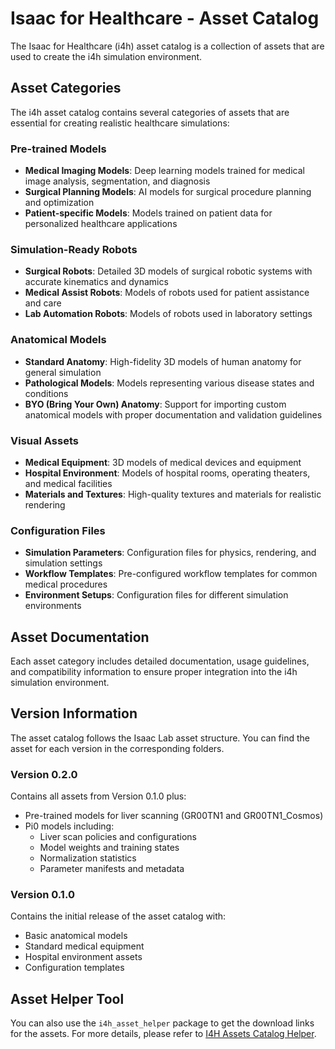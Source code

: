 # Isaac for Healthcare - Asset Catalog

The Isaac for Healthcare (i4h) asset catalog is a collection of assets that are used to create the i4h simulation environment.

## Asset Categories

The i4h asset catalog contains several categories of assets that are essential for creating realistic healthcare simulations:

### Pre-trained Models
- **Medical Imaging Models**: Deep learning models trained for medical image analysis, segmentation, and diagnosis
- **Surgical Planning Models**: AI models for surgical procedure planning and optimization
- **Patient-specific Models**: Models trained on patient data for personalized healthcare applications

### Simulation-Ready Robots
- **Surgical Robots**: Detailed 3D models of surgical robotic systems with accurate kinematics and dynamics
- **Medical Assist Robots**: Models of robots used for patient assistance and care
- **Lab Automation Robots**: Models of robots used in laboratory settings

### Anatomical Models
- **Standard Anatomy**: High-fidelity 3D models of human anatomy for general simulation
- **Pathological Models**: Models representing various disease states and conditions
- **BYO (Bring Your Own) Anatomy**: Support for importing custom anatomical models with proper documentation and validation guidelines

### Visual Assets
- **Medical Equipment**: 3D models of medical devices and equipment
- **Hospital Environment**: Models of hospital rooms, operating theaters, and medical facilities
- **Materials and Textures**: High-quality textures and materials for realistic rendering

### Configuration Files
- **Simulation Parameters**: Configuration files for physics, rendering, and simulation settings
- **Workflow Templates**: Pre-configured workflow templates for common medical procedures
- **Environment Setups**: Configuration files for different simulation environments

## Asset Documentation
Each asset category includes detailed documentation, usage guidelines, and compatibility information to ensure proper integration into the i4h simulation environment.

## Version Information
The asset catalog follows the Isaac Lab asset structure. You can find the asset for each version in the corresponding folders.

### Version 0.2.0
Contains all assets from Version 0.1.0 plus:
- Pre-trained models for liver scanning (GR00TN1 and GR00TN1_Cosmos)
- Pi0 models including:
  - Liver scan policies and configurations
  - Model weights and training states
  - Normalization statistics
  - Parameter manifests and metadata

### Version 0.1.0
Contains the initial release of the asset catalog with:
- Basic anatomical models
- Standard medical equipment
- Hospital environment assets
- Configuration templates

## Asset Helper Tool
You can also use the `i4h_asset_helper` package to get the download links for the assets. For more details, please refer to [I4H Assets Catalog Helper](./docs/catalog_helper.md).
